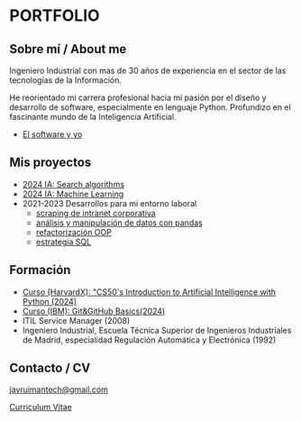 # PORTFOLIO

## Sobre mí / About me
Ingeniero Industrial con mas de 30 años de experiencia en el sector de las tecnologías de la Información.

He reorientado mi carrera profesional hacia mi pasión por el diseño y desarrollo de software, especialmente en lenguaje Python. Profundizo en el fascinante mundo de la Inteligencia Artificial.

- [El software y yo](web/sw_y_yo.md)

## Mis proyectos
- [2024 IA: Search algorithms](web/search.md)
- [2024 IA: Machine Learning](web/nim.md)
- 2021-2023 Desarrollos para mi entorno laboral
  - [scraping de intranet corporativa](web/scraping_intranet.md)
  - [análisis y manipulación de datos con pandas](web/pandas.md)
  - [refactorización OOP](web/oop.md)
  - [estrategia SQL](web/SQL.md)



## Formación

- [Curso (HarvardX): "CS50's Introduction to Artificial Intelligence with Python (2024)](web/formacion_CS50AI.md)
- [Curso (IBM): Git&GitHub Basics(2024)](web/formacion_IBM.md)
- ITIL Service Manager (2008)
- Ingeniero Industrial, Escuela Técnica Superior de Ingenieros Industriales de Madrid, especialidad Regulación Automática y Electrónica (1992)




## Contacto / CV

[javruimantech@gmail.com](mailto:javruimantech@gmail.com)

[Curriculum Vitae](web/cv.pdf)

